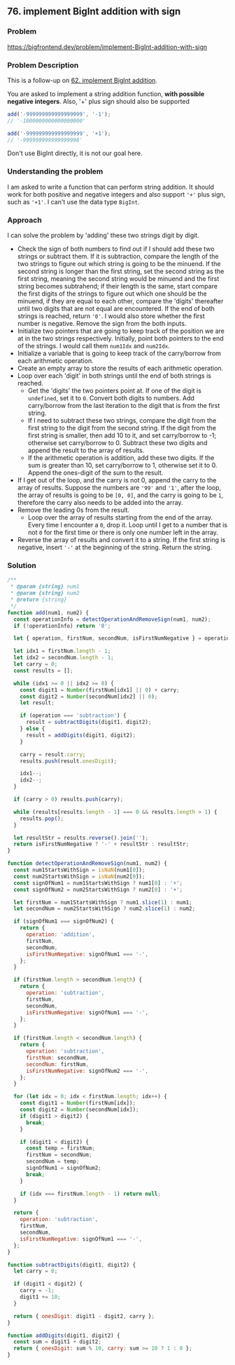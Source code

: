 ## 76. implement BigInt addition with sign

### Problem

https://bigfrontend.dev/problem/implement-BigInt-addition-with-sign

### Problem Description

This is a follow-up on [62. implement BigInt addition](https://bigfrontend.dev/problem/add-BigInt-string).

You are asked to implement a string addition function, **with possible negative integers**. Also, '+' plus sign should also be supported

```js
add('-999999999999999999', '-1');
// '-1000000000000000000'

add('-999999999999999999', '+1');
// '-999999999999999998'
```

Don't use BigInt directly, it is not our goal here.

### Understanding the problem

I am asked to write a function that can perform string addition. It should work for both positive and negative integers and also support `'+'` plus sign, such as `'+1'`. I can't use the data type `BigInt`.

### Approach

I can solve the problem by 'adding' these two strings digit by digit.

- Check the sign of both numbers to find out if I should add these two strings or subtract them. If it is subtraction, compare the length of the two strings to figure out which string is going to be the minuend. If the second string is longer than the first string, set the second string as the first string, meaning the second string would be minuend and the first string becomes subtrahend; if their length is the same, start compare the first digits of the strings to figure out which one should be the minuend, if they are equal to each other, compare the 'digits' thereafter until two digits that are not equal are encountered. If the end of both strings is reached, return `'0'`. I would also store whether the first number is negative. Remove the sign from the both inputs.
- Initialize two pointers that are going to keep track of the position we are at in the two strings respectively. Initially, point both pointers to the end of the strings. I would call them `num1Idx` and `num2Idx`.
- Initialize a variable that is going to keep track of the carry/borrow from each arithmetic operation.
- Create an empty array to store the results of each arithmetic operation.
- Loop over each 'digit' in both strings until the end of both strings is reached.
  - Get the 'digits' the two pointers point at. If one of the digit is `undefined`, set it to `0`. Convert both digits to numbers. Add carry/borrow from the last iteration to the digit that is from the first string.
  - If I need to subtract these two strings, compare the digit from the first string to the digit from the second string. If the digit from the first string is smaller, then add 10 to it, and set carry/borrow to -1; otherwise set carry/borrow to 0. Subtract these two digits and append the result to the array of results.
  - If the arithmetic operation is addition, add these two digits. If the sum is greater than 10, set carry/borrow to 1, otherwise set it to 0. Append the ones-digit of the sum to the result.
- If I get out of the loop, and the carry is not 0, append the carry to the array of results. Suppose the numbers are `'99'` and `'1'`, after the loop, the array of results is going to be `[0, 0]`, and the carry is going to be `1`, therefore the carry also needs to be added into the array.
- Remove the leading 0s from the result.
  - Loop over the array of results starting from the end of the array. Every time I encounter a `0`, drop it. Loop until I get to a number that is not `0` for the first time or there is only one number left in the array.
- Reverse the array of results and convert it to a string. If the first string is negative, insert `'-'` at the beginning of the string. Return the string.

### Solution

```js
/**
 * @param {string} num1
 * @param {string} num2
 * @return {string}
 */
function add(num1, num2) {
  const operationInfo = detectOperationAndRemoveSign(num1, num2);
  if (!operationInfo) return '0';

  let { operation, firstNum, secondNum, isFirstNumNegative } = operationInfo;

  let idx1 = firstNum.length - 1;
  let idx2 = secondNum.length - 1;
  let carry = 0;
  const results = [];

  while (idx1 >= 0 || idx2 >= 0) {
    const digit1 = Number(firstNum[idx1] || 0) + carry;
    const digit2 = Number(secondNum[idx2] || 0);
    let result;

    if (operation === 'subtraction') {
      result = subtractDigits(digit1, digit2);
    } else {
      result = addDigits(digit1, digit2);
    }

    carry = result.carry;
    results.push(result.onesDigit);

    idx1--;
    idx2--;
  }

  if (carry > 0) results.push(carry);

  while (results[results.length - 1] === 0 && results.length > 1) {
    results.pop();
  }

  let resultStr = results.reverse().join('');
  return isFirstNumNegative ? '-' + resultStr : resultStr;
}

function detectOperationAndRemoveSign(num1, num2) {
  const num1StartsWithSign = isNaN(num1[0]);
  const num2StartsWithSign = isNaN(num2[0]);
  const signOfNum1 = num1StartsWithSign ? num1[0] : '+';
  const signOfNum2 = num2StartsWithSign ? num2[0] : '+';

  let firstNum = num1StartsWithSign ? num1.slice(1) : num1;
  let secondNum = num2StartsWithSign ? num2.slice(1) : num2;

  if (signOfNum1 === signOfNum2) {
    return {
      operation: 'addition',
      firstNum,
      secondNum,
      isFirstNumNegative: signOfNum1 === '-',
    };
  }

  if (firstNum.length > secondNum.length) {
    return {
      operation: 'subtraction',
      firstNum,
      secondNum,
      isFirstNumNegative: signOfNum1 === '-',
    };
  }

  if (firstNum.length < secondNum.length) {
    return {
      operation: 'subtraction',
      firstNum: secondNum,
      secondNum: firstNum,
      isFirstNumNegative: signOfNum2 === '-',
    };
  }

  for (let idx = 0; idx < firstNum.length; idx++) {
    const digit1 = Number(firstNum[idx]);
    const digit2 = Number(secondNum[idx]);
    if (digit1 > digit2) {
      break;
    }

    if (digit1 < digit2) {
      const temp = firstNum;
      firstNum = secondNum;
      secondNum = temp;
      signOfNum1 = signOfNum2;
      break;
    }

    if (idx === firstNum.length - 1) return null;
  }

  return {
    operation: 'subtraction',
    firstNum,
    secondNum,
    isFirstNumNegative: signOfNum1 === '-',
  };
}

function subtractDigits(digit1, digit2) {
  let carry = 0;

  if (digit1 < digit2) {
    carry = -1;
    digit1 += 10;
  }

  return { onesDigit: digit1 - digit2, carry };
}

function addDigits(digit1, digit2) {
  const sum = digit1 + digit2;
  return { onesDigit: sum % 10, carry: sum >= 10 ? 1 : 0 };
}
```
